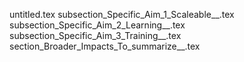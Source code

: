 untitled.tex
subsection_Specific_Aim_1_Scaleable__.tex
subsection_Specific_Aim_2_Learning__.tex
subsection_Specific_Aim_3_Training__.tex
section_Broader_Impacts_To_summarize__.tex
